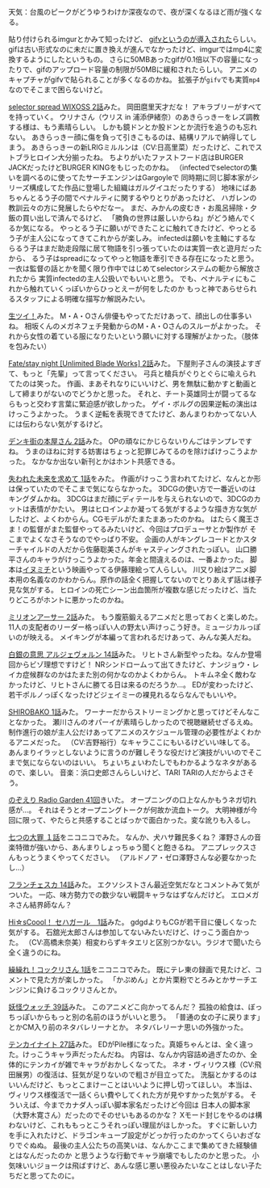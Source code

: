 天気：台風のピークがどうゆうわけか深夜なので、夜が深くなるほど雨が強くなる。

貼り付けられるimgurとかみて知ったけど、
[gifvというのが導入された](http://imgur.com/blog/2014/10/09/introducing-gifv/)らしい。
gifは古い形式なのに未だに置き換えが進んでなかったけど、imgurではmp4に変換するようにしたというもの。
さらに50MBあったgifが0.1倍以下の容量になったりで、gifのアップロード容量の制限が50MBに緩和されたらしい。
アニメのキャプチャがgifvで貼られることが多くなるのかね。
拡張子が`gifv`でも実質`mp4`なのでそこまで困らないけど。

[selector spread WIXOSS 2話](http://www.nicovideo.jp/watch/1412848885)みた。
岡田麿里天才だな！ アキラブリーがすべてを持っていく。
ウリナさん（ウリス in 浦添伊緒奈）のあきらっきーをレズ調教する様は、もう素晴らしい。
しかも鏡ドンとか股ドンとか流行を追うのも忘れない。
あきらっきー顔に傷を負って引きこもるのは、結構リアルで納得してしまう。
あきらっきーの新LRIGミルルンは（CV:日高里菜）だったけど、これでストブラヒロイン大分揃ったね。
ちよりがいたファストフード店はBURGER JACKだったけどBURGER KINGをもじったのかね。
（infectedでselectorの集いを調べるのに使ってたサーチエンジンはGargoyleで
同時期に同じ脚本家がシリーズ構成してた作品に登場した組織はガルグイユだったりする）
地味にばあちゃんとるう子の間でペナルティに関するやりとりがあったけど、
ハガレンの教訓云々の方に発展したらやだなー。
まだ、みかんの皮むき・お風呂掃除・夕飯の買い出しで済んでるけど、
「勝負の世界は厳しいからね」がどう絡んでくるか気になる。
やっとるう子に願いができたことに触れてきたけど、やっとるう子が主人公になってきてこれからが楽しみ。
infectedは願いを主軸にするならるう子はまだ助走段階に居て物語を引っ張っていたのは実質一衣と遊月だったから、
るう子はspreadになってやっと物語を牽引できる存在になったと思う。
一衣は監督の話とかを聞く限り作中ではじめてselectorシステムの軛から解放されたから
実質infectedの主人公扱いでもいいと思う。
でも、ペナルティにもこれから触れていくっぽいからひっとえーが何をしたのか
もっと神であらせられるスタッフによる明確な描写か解説みたい。

[生ツイ！](http://live.nicovideo.jp/watch/lv195875419)みた。
M・A・Oさん俳優もやってただけあって、顔出しの仕事多いね。
相坂くんのメガネフェチ発動からのM・A・Oさんのスルーがよかった。
それから女性の着ている服になりたいという願いに対する理解がよかった。（肢体を包みたい）

[Fate/stay night [Unlimited Blade Works] 2話](http://www.nicovideo.jp/watch/1412840146)みた。
下屋則子さんの演技よすぎて、もっと「先輩」って言ってください。
弓兵と槍兵がぐりとぐらに喩えられてたのは笑った。
作画、まあそれなりにいいけど、男を無駄に動かすと動画として締まりがないのでどうかと思った。
それと、チート英雄同士が闘ってるならもっと交わす言葉に緊迫感が欲しかった。
ゲイ・ボルグの因果逆転の演出はけっこうよかった。
うまく逆転を表現できてたけど、あんまりわかってない人には伝わらない気がするけど。

[デンキ街の本屋さん 2話](http://www.nicovideo.jp/watch/1412833342)みた。
OPの頑なにかじらないりんごはテンプレですね。
うまのほねに対する妨害はちょっと犯罪じみてるのを除けばけっこうよかった。
なかなか出ない新刊とかはホント共感できる。

[失われた未来を求めて 1話](http://www.nicovideo.jp/watch/1412928683)をみた。
作画がけっこう言われてたけど、なんとか形は保っていたのでそこまで気にならなかった。
3DCGの使い方で一番近いのはキングダムかね。
3DCGはまだ顔にディテールを与えられないので、3DCGのカットは表情がかたい。
男はヒロインよか凝ってる気がするような描き方な気がしたけど、よくわからん。CGモデルがたまたまあったのかね。
はたらく魔王さま！の監督がまた監督やってるみたいけど、今回はプロデューサとか製作が
そこまでよくなさそうなのでやっぱり不安。
企画の人がキングレコードとかスターチャイルドの人だから佐藤聡美さんがキャスティングされたっぽい。
山口勝平さんのキャラがけっこうよかった。年金と間違えるのは、一番よかった。
脚本は[イヌミチ](http://inu-michi.com/)という映画やってる伊藤理絵って人らしい。
川又り絵はアニメ脚本用の名義なのかわからん。原作の話全く把握してないのでとりあえず話は様子見な気がする。
ヒロインの死亡シーン出血箇所が複数な感じだったけど、当たりどころがホントに悪かったのかね。

[ミリオンアーサー 2話](http://www.nicovideo.jp/watch/1412839754)みた。
もう腹筋鍛えるアニメだと思っておくと楽しめた。
11人の支配者のリーダー格っぽい人の野太い声けっこう好き。ミュージカルっぽいのが映える。
メイキングが本編って言われるだけあって、みんな美人だね。

[白銀の意思 アルジェヴォルン 14話](http://www.nicovideo.jp/watch/1412831717)みた。
リヒトさん新型やったね。なんか登場回からビゾ理想ですけど！
NRシンドロームって出てきたけど、ナンジョウ・レイカ症候群なのかはたまた別の何かなのかよくわからん。
トキムネ全く敵わなかったけど、リヒトさんに勝てる日は来るのだろうか...。
EDが変わったけど、若干ポルノっぽくなったけどジェイミーの裸見れるならなんでもいいや。

[SHIROBAKO 1話](http://www.nicovideo.jp/watch/1412927306)みた。
ワーナーだからストリーミングかと思ってけどそんなことなかった。
瀬川さんのオパーイが素晴らしかったので視聴継続せざるえぬ。
制作進行の娘が主人公だけあってアニメのスケジュール管理の必要性がよくわかるアニメだった。
（CV:吉野裕行）なキャラここにもいるけどいい味してる。
あんまりイラッとしないように言うのが難しそうな役だけど演技がいいのでそこまで気にならないのはいい。
ちょいちょいわたしでもわかるようなネタがあるので、楽しい。
音楽：浜口史郎さんらしいけど、TARI TARIの人だからよさそう。

[のぞえり Radio Garden 41回](http://www.nicovideo.jp/watch/1412930585)きいた。
オープニングの口上なんかもうネガ切れ感が...。
それはそうとオープニングトークが何故か流血トーク。
大明神様が今回に限って、やたらと共感することばっかで面白かった。変な訛りも入るし。

[七つの大罪 １話](http://www.nicovideo.jp/watch/1412842049)をニコニコでみた。
なんか、犬ハサ難民多くね？
澤野さんの音楽特徴が強いから、あんまりしょっちゅう聞くと飽きるね。
アニプレックスさんもっとうまくやってください。
（アルドノア・ゼロ澤野さんな必要なかったし...）

[フランチェスカ 14話](http://www.nicovideo.jp/watch/1412911631)みた。
エクソシストさん最近空気だなとコメントみて気がついた。
一応、味方勢力での数少ない戦闘キャラなはずなんだけど。
エロメガネさん結界師なん？

[Hi☆sCoool！ セハガール　1話](http://www.nicovideo.jp/watch/1412842517)みた。
gdgdよりもCGが若干目に優しくなった気がする。
石舘光太郎さんは参加してないみたいだけど、けっこう面白かった。
（CV:高橋未奈美）相変わらずキタエリと区別つかない。ラジオで聞いたら全く違うのにね。

[繰繰れ！コックリさん 1話](http://www.nicovideo.jp/watch/1412842224)をニコニコでみた。
既にテレ東の録画で見たけど、コメントで見た方が楽しかった。
「かぷめん」とか片栗粉でとろみとかサーチエンジンに負けるコックリさんとか。

[妖怪ウォッチ 39話](http://www.nicovideo.jp/watch/1412904926)みた。
このアニメどこ向かってるんだ？
孤独の給食は、ぼっちっぽいからもっと別の名前のほうがいいと思う。
「普通の女の子に戻ります」とかCM入り前のネタバレリーナとか。
ネタバレリーナ思いの外強かった。

[テンカイナイト 27話](http://www.nicovideo.jp/watch/1412757270)みた。
EDがPile様になった。真姫ちゃんとは、全く違った。けっこうキャラ声だったんだね。
内容は、なんか内容詰め過ぎたのか、全体的にテンカイが雑でキャラがおかしくなってた。
ネオ・ヴィリウス様（CV:飛田展男）の復活は、狂気が足りないので粗さが目立ってた。
洗脳とかするのはいいんだけど、もっとこまけーことはいいように押し切ってほしい。
本当は、ヴィリウス様復活で一話くらい費やしてくれた方が見やすかった気がする。
そういえば、今までカナダ人っぽい脚本家名だったけど今回は
日本人の脚本家（大野木寛さん）だったのでそのせいもあるのかな？
Xモード封じをやるのは構わないけど、これももっとこうそれっぽい理屈がほしかった。
すぐに新しい力を手に入れたけど、ドラゴンキューブ設定がどっか行ったのかってくらいおざなりでぐぬぬ。
最後の主人公たちの高笑いは、なんかここまで集めてきた経験値とはなんだったのか
と思うような行動でキャラ崩壊でもしたのかと思った。
小気味いいジョークは飛ばすけど、あんな感じ悪い悪役みたいなことはしない子たちだと思ってたのに。
